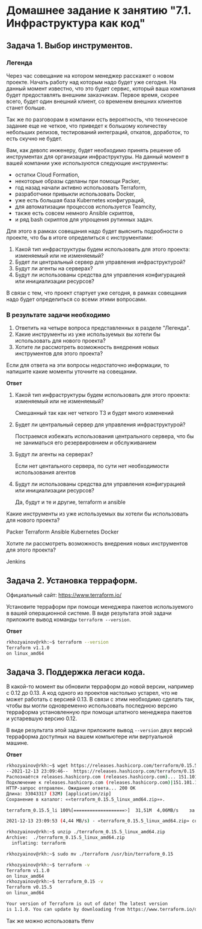 # Домашнее задание к занятию "7.1. Инфраструктура как код"

## Задача 1. Выбор инструментов. 
 
### Легенда
 
Через час совещание на котором менеджер расскажет о новом проекте. Начать работу над которым надо 
будет уже сегодня. 
На данный момент известно, что это будет сервис, который ваша компания будет предоставлять внешним заказчикам.
Первое время, скорее всего, будет один внешний клиент, со временем внешних клиентов станет больше.

Так же по разговорам в компании есть вероятность, что техническое задание еще не четкое, что приведет к большому
количеству небольших релизов, тестирований интеграций, откатов, доработок, то есть скучно не будет.  
   
Вам, как девопс инженеру, будет необходимо принять решение об инструментах для организации инфраструктуры.
На данный момент в вашей компании уже используются следующие инструменты: 
- остатки Сloud Formation, 
- некоторые образы сделаны при помощи Packer,
- год назад начали активно использовать Terraform, 
- разработчики привыкли использовать Docker, 
- уже есть большая база Kubernetes конфигураций, 
- для автоматизации процессов используется Teamcity, 
- также есть совсем немного Ansible скриптов, 
- и ряд bash скриптов для упрощения рутинных задач.  

Для этого в рамках совещания надо будет выяснить подробности о проекте, что бы в итоге определиться с инструментами:

1. Какой тип инфраструктуры будем использовать для этого проекта: изменяемый или не изменяемый?
1. Будет ли центральный сервер для управления инфраструктурой?
1. Будут ли агенты на серверах?
1. Будут ли использованы средства для управления конфигурацией или инициализации ресурсов? 
 
В связи с тем, что проект стартует уже сегодня, в рамках совещания надо будет определиться со всеми этими вопросами.

### В результате задачи необходимо

1. Ответить на четыре вопроса представленных в разделе "Легенда". 
1. Какие инструменты из уже используемых вы хотели бы использовать для нового проекта? 
1. Хотите ли рассмотреть возможность внедрения новых инструментов для этого проекта? 

Если для ответа на эти вопросы недостаточно информации, то напишите какие моменты уточните на совещании.

**Ответ**

1. Какой тип инфраструктуры будем использовать для этого проекта: изменяемый или не изменяемый?
      
      Смешанный так как нет четкого ТЗ и будет много изменений
2. Будет ли центральный сервер для управления инфраструктурой?
      
      Постраемся избежать использования центрального сервера, что бы не заниматься его резервировнием и обслуживанием
3. Будут ли агенты на серверах?
      
      Если нет центального сервера, по сути нет необходимости использования агентов
4. Будут ли использованы средства для управления конфигурацией или инициализации ресурсов?
      
      Да, будут и те и другие, terraform  и ansible 
    
Какие инструменты из уже используемых вы хотели бы использовать для нового проекта? 

Packer Terraform Ansible Kubernetes Docker

Хотите ли рассмотреть возможность внедрения новых инструментов для этого проекта? 
     
Jenkins

   
## Задача 2. Установка терраформ. 

Официальный сайт: https://www.terraform.io/

Установите терраформ при помощи менеджера пакетов используемого в вашей операционной системе.
В виде результата этой задачи приложите вывод команды `terraform --version`.

**Ответ**

```bash
rkhozyainov@rkh:~$ terraform --version
Terraform v1.1.0
on linux_amd64
```

## Задача 3. Поддержка легаси кода. 

В какой-то момент вы обновили терраформ до новой версии, например с 0.12 до 0.13. 
А код одного из проектов настолько устарел, что не может работать с версией 0.13. 
В связи с этим необходимо сделать так, чтобы вы могли одновременно использовать последнюю версию терраформа установленную при помощи
штатного менеджера пакетов и устаревшую версию 0.12. 

В виде результата этой задачи приложите вывод `--version` двух версий терраформа доступных на вашем компьютере 
или виртуальной машине.

**Ответ**

```bash
rkhozyainov@rkh:~$ wget https://releases.hashicorp.com/terraform/0.15.5/terraform_0.15.5_linux_amd64.zip
--2021-12-13 23:09:46--  https://releases.hashicorp.com/terraform/0.15.5/terraform_0.15.5_linux_amd64.zip
Распознаётся releases.hashicorp.com (releases.hashicorp.com)... 151.101.1.183, 151.101.65.183, 151.101.129.183, ...
Подключение к releases.hashicorp.com (releases.hashicorp.com)|151.101.1.183|:443... соединение установлено.
HTTP-запрос отправлен. Ожидание ответа... 200 OK
Длина: 33043317 (32M) [application/zip]
Сохранение в каталог: ««terraform_0.15.5_linux_amd64.zip»».

terraform_0.15.5_li 100%[===================>]  31,51M  4,06MB/s    за 7,1s    

2021-12-13 23:09:53 (4,44 MB/s) - «terraform_0.15.5_linux_amd64.zip» сохранён [33043317/33043317]

rkhozyainov@rkh:~$ unzip ./terraform_0.15.5_linux_amd64.zip 
Archive:  ./terraform_0.15.5_linux_amd64.zip
  inflating: terraform 

rkhozyainov@rkh:~$ sudo mv ./terraform /usr/bin/terraform_0.15

rkhozyainov@rkh:~$ terraform -v
Terraform v1.1.0
on linux_amd64
rkhozyainov@rkh:~$ terraform_0.15 -v
Terraform v0.15.5
on linux_amd64

Your version of Terraform is out of date! The latest version
is 1.1.0. You can update by downloading from https://www.terraform.io/downloads.html

```
Так же можно использовать tfenv


